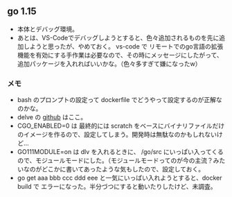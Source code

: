 ## go 1.15
- 本体とデバッグ環境。
- あとは、VS-Codeでデバッグしようとすると、色々追加されるものを先に追加しようと思ったが、やめておく。
vs-code で リモートでのgo言語の拡張機能を有効にする手作業は必要なので、その時にメッセージにしたがって、追加パッケージを入れればいいかな。（色々多すぎて嫌になったw）

### メモ
- bash のプロンプトの設定って dockerfile でどうやって設定するのが正解なのかな。
- delve の [github](https://github.com/go-delve) はここ。
- CGO_ENABLED=0 は 最終的には scratch をベースにバイナリファイルだけのイメージを作るので、設定してしまう。開発時は無駄なのかもしれないけど...
- GO111MODULE=on は dlv を入れるときに、 /go/src にいっぱい入ってくるので、モジュールモードにした。（モジュールモードってのが今の主流？みたいなのがどこかに書いてあったような気もしたので、設定しておく。
- go get aaa bbb ccc ddd eee と一気にいっぱい入れようとすると、docker build で エラーになった。半分づつにすると動いたりしたけど、未調査。
